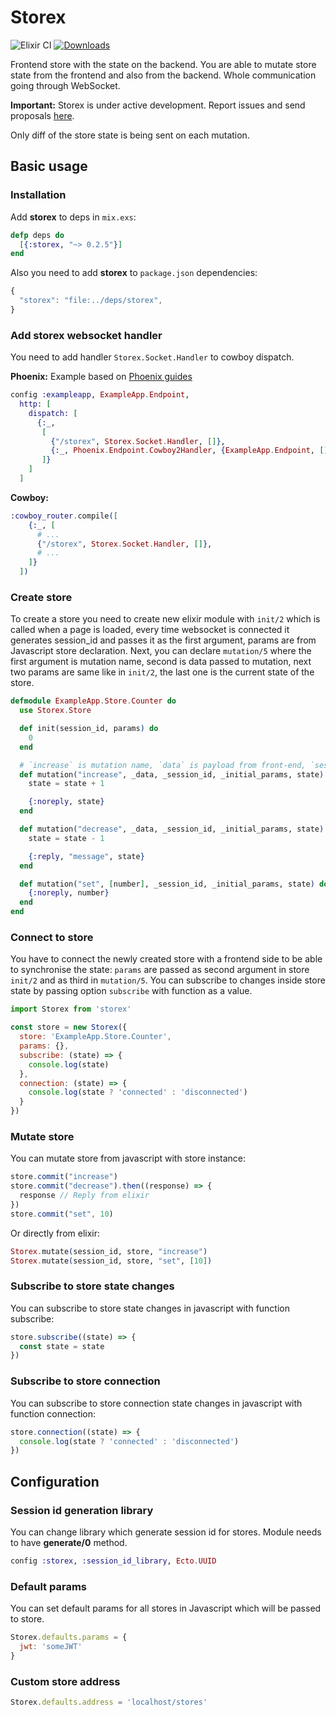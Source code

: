 # Storex

![Elixir CI](https://github.com/nerdslabs/storex/workflows/Elixir%20CI/badge.svg) [![Downloads](https://img.shields.io/hexpm/dt/storex.svg)](https://hex.pm/packages/storex)

Frontend store with the state on the backend. You are able to mutate store state from the frontend and also from the backend. Whole communication going through WebSocket.

**Important:** Storex is under active development. Report issues and send proposals [here](https://github.com/nerdslabs/storex/issues/new).

Only diff of the store state is being sent on each mutation.

## Basic usage

### Installation

Add **storex** to deps in `mix.exs`:

```elixir
defp deps do
  [{:storex, "~> 0.2.5"}]
end
```

Also you need to add **storex** to `package.json` dependencies:

```javascript
{
  "storex": "file:../deps/storex",
}
```

### Add storex websocket handler

You need to add handler `Storex.Socket.Handler` to cowboy dispatch.

**Phoenix:**
Example based on [Phoenix guides](https://hexdocs.pm/phoenix/Phoenix.Endpoint.Cowboy2Adapter.html)

```elixir
config :exampleapp, ExampleApp.Endpoint,
  http: [
    dispatch: [
      {:_,
       [
         {"/storex", Storex.Socket.Handler, []},
         {:_, Phoenix.Endpoint.Cowboy2Handler, {ExampleApp.Endpoint, []}}
       ]}
    ]
  ]
```

**Cowboy:**
```elixir
:cowboy_router.compile([
    {:_, [
      # ...
      {"/storex", Storex.Socket.Handler, []},
      # ...
    ]}
  ])
```

### Create store

To create a store you need to create new elixir module with `init/2` which is called when a page is loaded, every time websocket is connected it generates session_id and passes it as the first argument, params are from Javascript store declaration. Next, you can declare `mutation/5` where the first argument is mutation name, second is data passed to mutation, next two params are same like in `init/2`, the last one is the current state of the store.

```elixir
defmodule ExampleApp.Store.Counter do
  use Storex.Store

  def init(session_id, params) do
    0
  end

  # `increase` is mutation name, `data` is payload from front-end, `session_id` is current session id of connecton, `initial_params` with which store was initialized, `state` is store current state.
  def mutation("increase", _data, _session_id, _initial_params, state) do
    state = state + 1

    {:noreply, state}
  end

  def mutation("decrease", _data, _session_id, _initial_params, state) do
    state = state - 1

    {:reply, "message", state}
  end

  def mutation("set", [number], _session_id, _initial_params, state) do
    {:noreply, number}
  end
end
```

### Connect to store

You have to connect the newly created store with a frontend side to be able to synchronise the state: `params` are passed as second argument in store `init/2` and as third in `mutation/5`. You can subscribe to changes inside store state by passing option `subscribe` with function as a value.

```javascript
import Storex from 'storex'

const store = new Storex({
  store: 'ExampleApp.Store.Counter',
  params: {},
  subscribe: (state) => {
    console.log(state)
  },
  connection: (state) => {
    console.log(state ? 'connected' : 'disconnected')
  }
})
```

### Mutate store

You can mutate store from javascript with store instance:

```javascript
store.commit("increase")
store.commit("decrease").then((response) => {
  response // Reply from elixir
})
store.commit("set", 10)
```

Or directly from elixir:

```elixir
Storex.mutate(session_id, store, "increase")
Storex.mutate(session_id, store, "set", [10])
```

### Subscribe to store state changes

You can subscribe to store state changes in javascript with function subscribe:

```javascript
store.subscribe((state) => {
  const state = state
})
```

### Subscribe to store connection

You can subscribe to store connection state changes in javascript with function connection:

```javascript
store.connection((state) => {
  console.log(state ? 'connected' : 'disconnected')
})
```

## Configuration

### Session id generation library

You can change library which generate session id for stores. Module needs to have **generate/0** method.

```elixir
config :storex, :session_id_library, Ecto.UUID
```

### Default params

You can set default params for all stores in Javascript which will be passed to store.

```javascript
Storex.defaults.params = {
  jwt: 'someJWT'
}
```

### Custom store address

```javascript
Storex.defaults.address = 'localhost/stores'
```